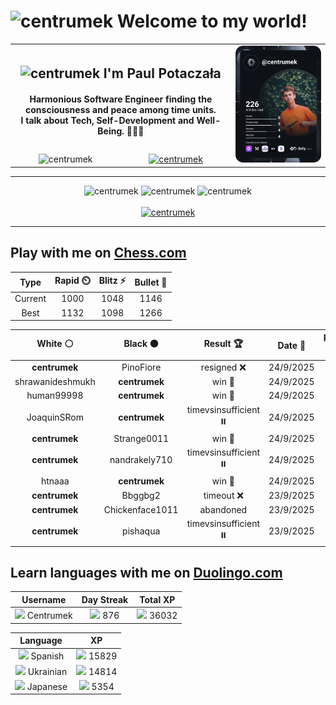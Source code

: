 <h1>
  <img
    src="https://emojis.slackmojis.com/emojis/images/1531849430/4246/blob-sunglasses.gif"
    width="30"
    alt="centrumek"
  />
  Welcome to my world!
</h1>

<table>
  <tbody>
    <tr>
      <td align="center" width="70%" colspan="2">
        <h2>
          <img
            src="https://raw.githubusercontent.com/MartinHeinz/MartinHeinz/master/wave.gif"
            width="30px"
            alt="centrumek"
          />
          I'm Paul Potaczała
        </h2>
        <h4>
          Harmonious Software Engineer finding the consciousness and peace among time units.
          <br/>
          I talk about Tech, Self-Development and Well-Being. 🌿🧘🚀
        </h4>
      </td>
      <td width="30%" rowspan="2">
        <a href="https://app.daily.dev/centrumek">
          <img
            src="./devcard.svg"
            alt="centrumek"
          />
        </a>
      </td>
    </tr>
    <tr align="center">
      <td>
        <img
          src="https://komarev.com/ghpvc/?username=centrumek&label=visitors&color=0e75b6&style=flat"
          alt="centrumek"
        >
      </td>
      <td>
        <a href="https://stackoverflow.com/users/14496012/centrumek">
          <img
            src="https://stackoverflow.com/users/flair/14496012.png?theme=dark"
            alt="centrumek"
          >
        </a>
      </td>
    </tr>
  </tbody>
</table>

---
<div align="center">
  <img 
    src="https://github-readme-stats.vercel.app/api?username=centrumek&show_icons=true&count_private=true&theme=dark&hide_border=true&hide=issues,contribs&bg_color=00000000"
    alt="centrumek"
  />
  <img
    src="https://github-readme-stats.vercel.app/api/top-langs/?username=centrumek&layout=compact&hide_border=true&theme=dark&bg_color=00000000&langs_count=6&exclude_repo=air-statistic-app"
    alt="centrumek"
  />
  <img 
    src="https://github-readme-streak-stats.herokuapp.com?user=centrumek&theme=dark&hide_border=true&background=FFFFFF00"
    alt="centrumek"
  />
  <br/>
  <br/>
  <a href="https://www.buymeacoffee.com/centrumek">
    <img
      src="https://cdn.buymeacoffee.com/buttons/v2/default-orange.png"
      height="50"
      width="210"
      alt="centrumek"
    />
  </a>
</div>

---

## Play with me on [Chess.com](https://www.chess.com/member/centrumek)

<div align="center">
<!--START_SECTION:chessStats-->
<!-- Automatically generated with https://github.com/Balastrong/chess-stats-action -->

| Type | Rapid ⏲️ | Blitz ⚡ | Bullet 🔫 |
|:---:|:---:|:---:|:---:|
| Current | 1000 | 1048 | 1146 |
| Best | 1132 | 1098 | 1266 |

| White ⚪ | Black ⚫ | Result 🏆 | Date 📅 | Position 🗺️ | Type 🕕 |
|:---:|:---:|:---:|:---:|:---:|:---:|
| **centrumek** | PinoFiore | resigned ❌ | 24/9/2025 | <a href="http://www.ee.unb.ca/cgi-bin/tervo/fen.pl?select=8/2q1Kp2/8/8/8/5kp1/8/8 w - - 0 58">Link</a> | Blitz |
| shrawanideshmukh | **centrumek** | win 🥇 | 24/9/2025 | <a href="http://www.ee.unb.ca/cgi-bin/tervo/fen.pl?select=rnbqkbnr/pppppppp/8/8/8/8/PPPPPPPP/RNBQKBNR w KQkq - 0 1">Link</a> | Blitz |
| human99998 | **centrumek** | win 🥇 | 24/9/2025 | <a href="http://www.ee.unb.ca/cgi-bin/tervo/fen.pl?select=8/8/3R1p1b/1p1B2p1/3kP1Pp/5P1P/1r6/2r3K1 w - - 1 40">Link</a> | Blitz |
| JoaquinSRom | **centrumek** | timevsinsufficient ⏸️ | 24/9/2025 | <a href="http://www.ee.unb.ca/cgi-bin/tervo/fen.pl?select=8/8/2K1Q3/8/8/2k5/8/8 w - - 5 60">Link</a> | Blitz |
| **centrumek** | Strange0011 | win 🥇 | 24/9/2025 | <a href="http://www.ee.unb.ca/cgi-bin/tervo/fen.pl?select=r1b3Q1/pppkb3/2n1p3/3pP3/3P3r/2P5/PP4PP/RN2KBNR w KQ - 1 12">Link</a> | Blitz |
| **centrumek** | nandrakely710 | timevsinsufficient ⏸️ | 24/9/2025 | <a href="http://www.ee.unb.ca/cgi-bin/tervo/fen.pl?select=8/8/8/5p2/4p3/4k3/4N3/5K2 b - - 4 51">Link</a> | Blitz |
| htnaaa | **centrumek** | win 🥇 | 24/9/2025 | <a href="http://www.ee.unb.ca/cgi-bin/tervo/fen.pl?select=1k6/8/6p1/p1p5/P1Pp4/1p1r2pP/8/6K1 w - - 0 44">Link</a> | Blitz |
| **centrumek** | Bbggbg2 | timeout ❌ | 23/9/2025 | <a href="http://www.ee.unb.ca/cgi-bin/tervo/fen.pl?select=6R1/5k2/5b2/2B1pN2/2n1P3/5N1P/6P1/6K1 w - - 7 58">Link</a> | Blitz |
| **centrumek** | Chickenface1011 | abandoned  | 23/9/2025 | <a href="http://www.ee.unb.ca/cgi-bin/tervo/fen.pl?select=3r1rk1/ppq2ppp/4p3/8/4p3/P1N3P1/1PP4P/5Q1K w - - 0 21">Link</a> | Blitz |
| **centrumek** | pishaqua | timevsinsufficient ⏸️ | 23/9/2025 | <a href="http://www.ee.unb.ca/cgi-bin/tervo/fen.pl?select=8/8/7r/8/8/6kp/8/6K1 b - - 3 75">Link</a> | Blitz |

<!--END_SECTION:chessStats-->
</div>

## Learn languages with me on [Duolingo.com](https://www.duolingo.com/profile/Centrumek)

<div align="center">
<!--START_SECTION:duolingoStats-->
<!-- Automatically generated with https://github.com/centrumek/duolingo-readme-stats-->

| Username | Day Streak | Total XP |
|:---:|:---:|:---:|
| <img src="https://raw.githubusercontent.com/centrumek/duolingo-readme-stats/main/assets/duolingo.png" height="12"> Centrumek | <img src="https://raw.githubusercontent.com/centrumek/duolingo-readme-stats/main/assets/streakactive.svg" height="12"> 876 | <img src="https://raw.githubusercontent.com/centrumek/duolingo-readme-stats/main/assets/xp.svg" height="12"> 36032 |

| Language | XP |
|:---:|:---:|
| <img src="https://raw.githubusercontent.com/centrumek/duolingo-readme-stats/main/assets/langs/spanish.svg" height="12"> Spanish | <img src="https://raw.githubusercontent.com/centrumek/duolingo-readme-stats/main/assets/xp.svg" height="12"> 15829 |
| <img src="https://raw.githubusercontent.com/centrumek/duolingo-readme-stats/main/assets/langs/ukrainian.svg" height="12"> Ukrainian | <img src="https://raw.githubusercontent.com/centrumek/duolingo-readme-stats/main/assets/xp.svg" height="12"> 14814 |
| <img src="https://raw.githubusercontent.com/centrumek/duolingo-readme-stats/main/assets/langs/japanese.svg" height="12"> Japanese | <img src="https://raw.githubusercontent.com/centrumek/duolingo-readme-stats/main/assets/xp.svg" height="12"> 5354 |

<!--END_SECTION:duolingoStats-->
</div>
<!--
**centrumek/centrumek** is a ✨ _special_ ✨ repository because its `README.md` (this file) appears on your GitHub profile.

Here are some ideas to get you started:

- 🔭 I’m currently working on ...
- 🌱 I’m currently learning ...
- 👯 I’m looking to collaborate on ...
- 🤔 I’m looking for help with ...
- 💬 Ask me about ...
- 📫 How to reach me: ...
- 😄 Pronouns: ...
- ⚡ Fun fact: ...
-->
